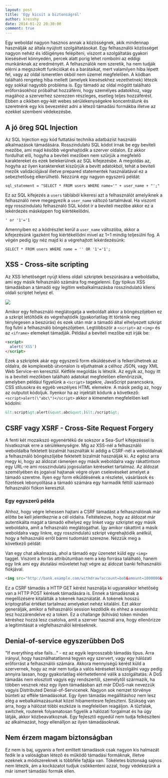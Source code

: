 ```yaml
---
layout: post
title: 'Egy kicsit a biztonságról'
author: kresshy
date: 2014-01-22 20:30:00
comment: true
---
```


Egy weboldal nagyon hasznos annak a közösségnek, akik mindennap használják az általa nyújtott szolgáltatásokat. Egy felhasználói közösséget nagyon nehéz és időigényes felépíteni, viszont a szolgáltatás gyakori kiesésével könnyedén, percek alatt porig lehet rombolni az eddigi munkánknak az eredményét. A felhasználók nem szeretik, ha nem tudják elérni a megszokott funkciókat és a barátaikat, mert valamilyen hiba lépett fel, vagy az oldal ismeretlen okból nem üzemel megfelelően. A kódban található rengeteg hiba mellett (amelyek kiesésekhez vezethetnek) létezik egy sokkal nagyobb probléma is. Egy támadó az oldal mögött található erőforrásokhoz próbálhat hozzáférni, hogy személyes adatokhoz, vagy magához a szerverhez szerezzen részleges, esetleg teljes hozzáférést. Ebben a cikkben egy-két webes sérülékenységekre koncentrálunk és szeretnénk egy kis bevezetést adni a létező támadási formákba illetve az ezekkel szembeni védekezésbe.

## A jó öreg SQL Injection

Az SQL Injection egy kód futtatási technika adatbázist használó alkalmazások támadására. Rosszindulatú SQL kódot írnak be egy beviteli mezőbe, ami majd később végrehajtódik a szerver oldalon. Ez akkor fordulhat elő, hogyha a beviteli mezőben nem szűrjük a megfelelő karaktereket és ezek belekerülnek az SQL kifejezésbe. A megoldás az, hogyha az ilyen karaktereket kiszűrjük a bevitt adatokból, tehát a beviteli mezők validációjával illetve prepared statementek használatával ez a sebezhetőség elkerülhető. Nézzünk egy nagyon egyszerű példát:

```mysql
sql_statement = "SELECT * FROM users WHERE name='" + user_name + "';"
```

Ez az SQL kifejezés a `users` táblából kikeresi azt a felhasználót amelyiknek a felhasználó neve megegyezik a `user_name` változó tartalmával. Ha viszont egy rosszindulatú felhasználó SQL kódot ír a beviteli mezőbe akkor ez a lekérdezés másképpen fog kiértékelődni.

```mysql
' or '1'='1
```

Amennyiben ez a kódrészlet kerül a `user_name` változóba, akkor a kifejezésünk igazként fog kiértékelődni mivel az 1=1 mindig teljesülni fog. A végén pedig így néz majd ki a végrehajtott lekérdezésünk:

```mysql
SELECT * FROM users WHERE name = '' OR '1'='1';
```

## XSS - Cross-site scripting

Az XSS lehetőséget nyújt kliens oldali szkriptek beszúrására a weboldalba, ami egy másik felhasználó számára fog megjelenni. Egy tipikus XSS támadásban a támadó egy legitim webalkalmazásba rosszindulatú kliens oldali scriptet helyez el.

<p>
<img style="border: 0;" src="http://www.acunetix.com/wp-content/uploads/2012/10/PTMFOG0000001531.png"/>
</p>

Amikor egy felhasználó meglátogatja a weboldalt akkor a böngészőjében ez a szkript letöltődik és végrehajtódik (gyakorlatilag itt történik meg ténylegesen a beszúrás) és ezek után már a támadó által elhelyezett szkript fog futni a felhasználó böngészőjében. Legtöbbször a `<script>` az `<img>` és az `<iframe>` elemeket támadják. Például a beviteli mezőbe ezt írják be:

```html
<script>
  alert('XSS')
</script>
```

Ezek a szkriptek akár egy egyszerű form elküldésével is felkerülhetnek az oldalra, de komplexebb útvonalon is eljuthatnak a célhoz JSON, vagy XML Web Service-en keresztül. Kétféle megoldás is létezik. Az egyik az, hogy itt is a beviteli mezőkben található adatokat megfelelően ellenőrizzük, amelyben például figyelünk a `<script>` tagekre, JavaScript parancsokra, CSS stílusokra és egyéb veszélyes HTML elemekre. A másik pedig az, hogy az outputot kódoljuk. Ilyenkor ha az injektált kódunk a következő: `<script>alert(\"abc\")</script>` akkor a kimeneten megfelelően kell kódolni:

```html
&lt;script&gt;alert(&quot;abc&quot;)&lt;/script&gt;
```

## CSRF vagy XSRF - Cross-Site Request Forgery

A fenti két mozaikszó egyenértékű de sokszor a Sea-Surf kifejezéssel is hivatkoznak erre a sérülékenységre. Míg az XSS-nél a felhasználó weboldalba fektetett bizalmát használták ki addig a CSRF-nél a weboldalnak a felhasználó böngészőjébe fektetett bizalmát használják ki. Az egész arra megy ki, hogy az áldozat rámenjen egy másik weboldalra vagy rákattintson egy URL-re ami rosszindulatú jogosulatlan kéréseket tartalmaz. Az áldozat személyében és jogaival hajtanak végre olyan cselevéseket amelyet a támadó szeretne. Ilyen egy form elküldésének a részletei, vásárlások és fizetések lebonyolítása a támadó számára egy harmadik féltől származó felhasználói fiókon keresztül.

### Egy egyszerű példa

Ahhoz, hogy végre lehessen hajtani a CSRF támadást a felhasználónak már előtte be kell jelentkeznie a cél oldalra. Feltételezve, hogy az áldozat már autentikálta magát a támadó elhelyez egy linket vagy szkriptet egy másik weboldalra, amit a felhasználó meglátogathat. Így amikor rákattint a másik weboldalra vagy linkre, egy rosszindulatú szkript végrehajtódik anélkül, hogy a felhasználó erről bármi tudomást szerezne. Nézzük meg a következő példát:

Van egy chat alkalmazás, ahol a támadó egy üzenetet küld egy `<img>` taggel. Viszont a forrás attribútumban nem a kép forrása található, hanem egy link ami egy átutalási műveletet hajt végre az áldozat banki felhasználói fiókjával.

```html
<img src="http://bank.example.com/withdraw?account=bob&amount=1000000&for=Fred" />
```

Ez a CSRF támadás a HTTP GET kérést használja ki ugyanakkor lehetőség van a HTTP POST kérések támadására is. Ennek a támadásnak a megelőzésére kitalálták a tokenek használatát. A tokenek hosszú kriptográfiai értéket tartalmaz amelyeket nehéz kitalálni. Ezt akkor generálják, amikor a felhasználói session kezdődik és ehhez a sessionhöz lesz hozzárendelve ez a token. Ez a challange (kihívás) token minden kéréshez hozzá lesz csatolva, amit a szerver használ arra, hogy ellenőrizze a legitimitását a végfelhasználói kéréseknek.

## Denial-of-service egyszerűbben DoS

"If everything else fails..." - ez az egyik legrosszabb támadás típus. Arra irányul, hogy használhatatlanná tegyen egy szervert, vagy egy hálózati erőforrást a felhasználói számára. Akkora mennyiségű kérést küld a szervernek, hogy az már nem tudja a valós kéréseket kiszolgálni vagy pedig annyira lassan, hogy gyakorlatilag elérhetetlenné válik a szolgáltatás. A DoS támadás nem elosztott vagyis egy rendszertől, személytől származik, ha többen vesznek rész egy ilyen támadásban azt már DDoS-nak nevezzük vagyis Distributed Denial-of-Servicenek.
Nagyon sok nemzet törvénye bünteti az efféle támadásokat. Egy ilyen támadás megállításhoz nem lesz elég a webalkalmazásunkat közel hibamentesre fejleszteni. Szükség van arra, hogy a hálózat többi eszköze is megfelelően reagáljon. A tűzfalak, switchek, routerek folyamatosan figyelik a hálózati forgalmat és ha úgy látják, akkor közbeavatkoznak. Egy fejlesztő egyedül nem tudja felkészíteni az alkalmazást, hogy ellenálljon az ilyen támadásoknak.

## Nem érzem magam biztonságban

Ez nem is baj, ugyanis a fent említett támadások csak nagyon kis halmazát fedik le a valóságban létező és működő támadási formáknak, illetve ezeknek a módszereknek is többféle fajtája van. Tökéletes biztonság sajnos nem létezik, ám a kockázatot tudjuk csökkenteni azzal, hogy védekezünk a már ismert támadási formák ellen.
